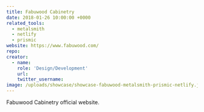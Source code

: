 ```yaml
---
title: Fabuwood Cabinetry
date: 2018-01-26 10:00:00 +0000
related_tools:
  - metalsmith
  - netlify
  - prismic
website: https://www.fabuwood.com/
repo:
creator:
  - name:
    role: 'Design/Development'
    url:
    twitter_username:
image: /uploads/showcase/showcase-fabuwood-metalsmith-prismic-netlify.jpg
---
```

Fabuwood Cabinetry official website.
